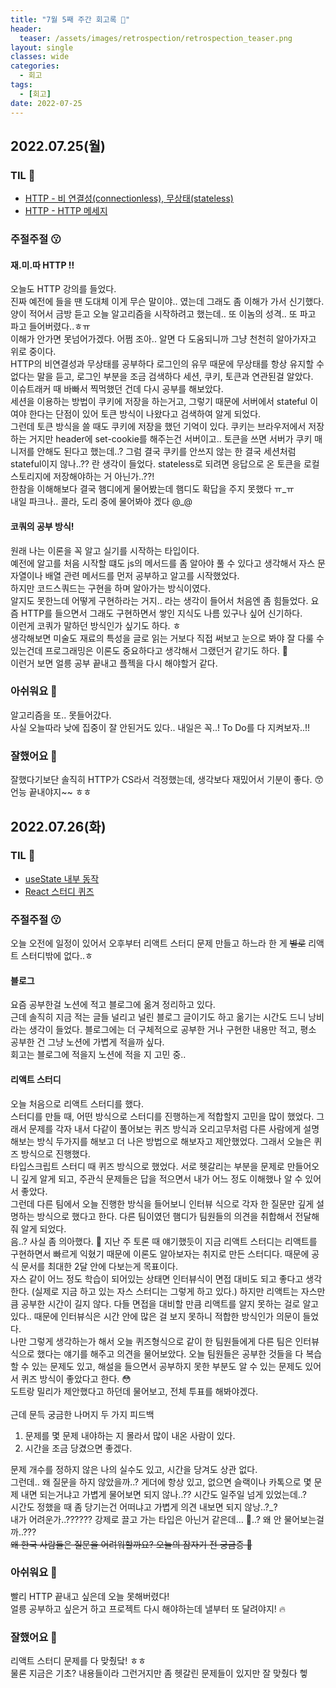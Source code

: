 ```yaml
---
title: "7월 5째 주간 회고록 🙂"
header:
  teaser: /assets/images/retrospection/retrospection_teaser.png
layout: single
classes: wide
categories:
  - 회고
tags:
  - [회고]
date: 2022-07-25
---
```


## 2022.07.25(월)

### TIL 🧐

- [HTTP - 비 연결성(connectionless), 무상태(stateless)](https://jindonyy.github.io/TIL/http/HTTP/)
- [HTTP - HTTP 메세지](https://jindonyy.github.io/TIL/http/HTTP_message/)

### 주절주절 😗

#### 재.미.따 HTTP !!

오늘도 HTTP 강의를 들었다.  
진짜 예전에 들을 땐 도대체 이게 무슨 말이야.. 였는데 그래도 좀 이해가 가서 신기했다.  
양이 적어서 금방 듣고 오늘 알고리즘을 시작하려고 했는데.. 또 이놈의 성격.. 또 파고 파고 들어버렸다..ㅎㅠ  
이해가 안가면 못넘어가겠다. 어쩜 조아.. 알면 다 도움되니까 그냥 천천히 알아가자고 위로 중이다.  
HTTP의 비연결성과 무상태를 공부하다 로그인의 유무 때문에 무상태를 항상 유지할 수 없다는 말을 듣고, 로그인 부분을 조금 검색하다 세션, 쿠키, 토큰과 연관된걸 알았다.  
이슈트래커 때 바빠서 찍먹했던 건데 다시 공부를 해보았다.  
세션을 이용하는 방법이 쿠키에 저장을 하는거고, 그렇기 때문에 서버에서 stateful 이여야 한다는 단점이 있어 토큰 방식이 나왔다고 검색하여 알게 되었다.  
그런데 토큰 방식을 쓸 때도 쿠키에 저장을 했던 기억이 있다. 쿠키는 브라우저에서 저장하는 거지만 header에 set-cookie를 해주는건 서버이고.. 토큰을 쓰면 서버가 쿠키 매니저를 안해도 된다고 했는데..? 그럼 결국 쿠키를 안쓰지 않는 한 결국 세션처럼 stateful이지 않나..?? 란 생각이 들었다. stateless로 되려면 응답으로 온 토큰을 로컬 스토리지에 저장해야하는 거 아닌가..??!  
한참을 이해해보다 결국 햄디에게 물어봤는데 햄디도 확답을 주지 못했다 ㅠ\_ㅠ  
내일 파크나.. 콜라, 도리 중에 물어봐야 겠다 @\_@

#### 코쿼의 공부 방식!

원래 나는 이론을 꼭 알고 실기를 시작하는 타입이다.  
예전에 알고를 처음 시작할 떄도 js의 메서드를 좀 알아야 풀 수 있다고 생각해서 자스 문자열이나 배열 관련 메서드를 먼저 공부하고 알고를 시작했었다.  
하지만 코드스쿼드는 구현을 하며 알아가는 방식이였다.  
알지도 못한느데 어떻게 구현하라는 거지.. 라는 생각이 들어서 처음엔 좀 힘들었다.
요즘 HTTP를 들으면서 그래도 구현하면서 쌓인 지식도 나름 있구나 싶어 신기하다.  
이런게 코쿼가 말하던 방식인가 싶기도 하다. ㅎ  
생각해보면 미술도 재료의 특성을 글로 읽는 거보다 직접 써보고 눈으로 봐야 잘 다룰 수 있는건데 프로그래밍은 이론도 중요하다고 생각해서 그랬던거 같기도 하다. 🤔  
이런거 보면 얼릉 공부 끝내고 플젝을 다시 해야할거 같다.

### 아쉬워요 🙁

알고리즘을 또.. 못들어갔다.  
사실 오늘따라 낮에 집중이 잘 안된거도 있다.. 내일은 꼭..! To Do를 다 지켜보자..!!

### 잘했어요 🙂

잘했다기보단 솔직히 HTTP가 CS라서 걱정했는데, 생각보다 재밌어서 기분이 좋다. 😙  
언능 끝내야지~~ ㅎㅎ

## 2022.07.26(화)

### TIL 🧐

- [useState 내부 동작](https://velog.io/@jjunyjjuny/React-useState%EB%8A%94-%EC%96%B4%EB%96%BB%EA%B2%8C-%EB%8F%99%EC%9E%91%ED%95%A0%EA%B9%8C)
- [React 스터디 퀴즈](https://occipital-vacation-76f.notion.site/Team-2-2e7bdbf117ed4cbd806cc8438ef38f01)

### 주절주절 😗

오늘 오전에 일정이 있어서 오후부터 리액트 스터디 문제 만들고 하느라 한 게 ~~별로~~ 리액트 스터디밖에 없다..ㅎ

#### 블로그

요즘 공부한걸 노션에 적고 블로그에 옮겨 정리하고 있다.  
근데 솔직히 지금 적는 글들 널리고 널린 블로그 글이기도 하고 옮기는 시간도 드니 낭비라는 생각이 들었다. 블로그에는 더 구체적으로 공부한 거나 구현한 내용만 적고, 평소 공부한 건 그냥 노션에 가볍게 적을까 싶다.  
회고는 블로그에 적을지 노션에 적을 지 고민 중..

#### 리액트 스터디

오늘 처음으로 리액트 스터디를 했다.  
스터디를 만들 때, 어떤 방식으로 스터디를 진행하는게 적합할지 고민을 많이 했었다. 그래서 문제를 각자 내서 다같이 풀어보는 퀴즈 방식과 오리고무처럼 다른 사람에게 설명해보는 방식 두가지를 해보고 더 나은 방법으로 해보자고 제안했었다. 그래서 오늘은 퀴즈 방식으로 진행했다.  
타입스크립트 스터디 때 퀴즈 방식으로 했었다. 서로 헷갈리는 부분을 문제로 만들어오니 깊게 알게 되고, 주관식 문제들은 답을 적으면서 내가 어느 정도 이해했나 알 수 있어서 좋았다.  
그런데 다른 팀에서 오늘 진행한 방식을 들어보니 인터뷰 식으로 각자 한 질문만 깊게 설명하는 방식으로 했다고 한다. 다른 팀이였던 햄디가 팀원들의 의견을 취합해서 전달해줘 알게 되었다.  
음..? 사실 좀 의아했다. 🤔 지난 주 토론 때 얘기했듯이 지금 리액트 스터디는 리액트를 구현하면서 빠르게 익혔기 때문에 이론도 알아보자는 취지로 만든 스터디다. 때문에 공식 문서를 최대한 2달 안에 다보는게 목표이다.  
자스 같이 어느 정도 학습이 되어있는 상태면 인터뷰식이 면접 대비도 되고 좋다고 생각한다. (실제로 지금 하고 있는 자스 스터디는 그렇게 하고 있다.) 하지만 리액트는 자스만큼 공부한 시간이 길지 않다. 다들 면접을 대비할 만큼 리액트를 알지 못하는 걸로 알고 있다.. 때문에 인터뷰식은 시간 안에 많은 걸 보지 못하니 적합한 방식인가 의문이 들었다.  
나만 그렇게 생각하는가 해서 오늘 퀴즈형식으로 같이 한 팀원들에게 다른 팀은 인터뷰 식으로 했다는 얘기를 해주고 의견을 물어보았다. 오늘 팀원들은 공부한 것들을 다 복습할 수 있는 문제도 있고, 해설을 들으면서 공부하지 못한 부분도 알 수 있는 문제도 있어서 퀴즈 방식이 좋았다고 한다. 😳  
도트랑 밀리가 제안했다고 하던데 물어보고, 전체 투표를 해봐야겠다.  
<br>
근데 문득 궁금한 나머지 두 가지 피드백

1. 문제를 몇 문제 내야하는 지 몰라서 많이 내온 사람이 있다.
2. 시간을 조금 당겼으면 좋겠다.

문제 개수를 정하지 않은 나의 실수도 있고, 시간을 당겨도 상관 없다.  
그런데.. 왜 질문을 하지 않았을까..? 게더에 항상 있고, 없으면 슬랙이나 카톡으로 몇 문제 내면 되는거냐고 가볍게 물어보면 되지 않나..?? 시간도 일주일 넘게 있었는데..?  
시간도 정했을 때 좀 당기는건 어떠냐고 가볍게 의견 내보면 되지 않낭..?\_?  
내가 어려운가..?????? 강제로 끌고 가는 타입은 아닌거 같은데… 🙁..? 왜 안 물어보는걸까..???  
~~왜 한국 사람들은 질문을 어려워할까요? 오늘의 잠자기 전 궁금증 😬~~

### 아쉬워요 🙁

빨리 HTTP 끝내고 싶은데 오늘 못해버렸다!  
얼릉 공부하고 싶은거 하고 프로젝트 다시 해야하는데 낼부터 또 달려야지! 🔥

### 잘했어요 🙂

리액트 스터디 문제를 다 맞췄닼! ㅎㅎ  
물론 지금은 기초? 내용들이라 그런거지만 좀 헷갈린 문제들이 있지만 잘 맞췄다 헿
